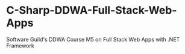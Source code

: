 # C-Sharp-DDWA-Full-Stack-Web-Apps
Software Guild's DDWA Course M5 on Full Stack Web Apps with .NET Framework
